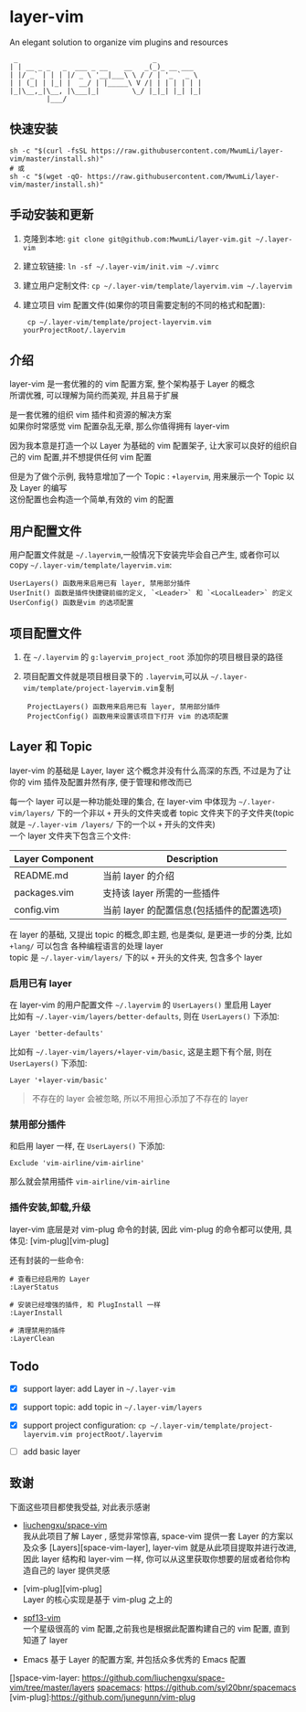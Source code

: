 # layer-vim
An elegant solution to organize vim plugins and resources  

	 _                                 _
	| | __ _ _   _  ___ _ __    __   _(_)_ __ ___
	| |/ _` | | | |/ _ \ '__|___\ \ / / | '_ ` _ \
	| | (_| | |_| |  __/ | |_____\ V /| | | | | | |
	|_|\__,_|\__, |\___|_|        \_/ |_|_| |_| |_|
			 |___/

## 快速安装

    sh -c "$(curl -fsSL https://raw.githubusercontent.com/MwumLi/layer-vim/master/install.sh)"
    # 或
    sh -c "$(wget -qO- https://raw.githubusercontent.com/MwumLi/layer-vim/master/install.sh)"

## 手动安装和更新

1. 克隆到本地: `git clone git@github.com:MwumLi/layer-vim.git ~/.layer-vim`  
2. 建立软链接: `ln -sf ~/.layer-vim/init.vim ~/.vimrc`
3. 建立用户定制文件: `cp ~/.layer-vim/template/layervim.vim ~/.layervim`  
4. 建立项目 vim 配置文件(如果你的项目需要定制的不同的格式和配置):  

        cp ~/.layer-vim/template/project-layervim.vim yourProjectRoot/.layervim

## 介绍

layer-vim 是一套优雅的的 vim 配置方案, 整个架构基于 Layer 的概念  
所谓优雅, 可以理解为简约而美观, 并且易于扩展  

是一套优雅的组织 vim 插件和资源的解决方案  
如果你时常感觉 vim 配置杂乱无章, 那么你值得拥有 layer-vim  

因为我本意是打造一个以 Layer 为基础的 vim 配置架子, 让大家可以良好的组织自己的 vim 配置,并不想提供任何 vim 配置  

但是为了做个示例, 我特意增加了一个 Topic : `+layervim`, 用来展示一个 Topic 以及 Layer 的编写  
这份配置也会构造一个简单,有效的 vim 的配置  

## 用户配置文件

用户配置文件就是 `~/.layervim`,一般情况下安装完毕会自己产生, 或者你可以 copy `~/.layer-vim/template/layervim.vim`:  

    UserLayers() 函数用来启用已有 layer, 禁用部分插件
    UserInit() 函数是插件快捷键前缀的定义, `<Leader>` 和 `<LocalLeader>` 的定义
    UserConfig() 函数是vim 的选项配置

## 项目配置文件

1. 在 `~/.layervim` 的 `g:layervim_project_root` 添加你的项目根目录的路径  
2. 项目配置文件就是项目根目录下的 `.layervim`,可以从 `~/.layer-vim/template/project-layervim.vim`复制  

        ProjectLayers() 函数用来启用已有 layer, 禁用部分插件
        ProjectConfig() 函数用来设置该项目下打开 vim 的选项配置

## Layer 和 Topic

layer-vim 的基础是 Layer, layer 这个概念并没有什么高深的东西, 不过是为了让你的 vim 插件及配置井然有序, 便于管理和修改而已  

每一个 layer 可以是一种功能处理的集合, 在 layer-vim 中体现为 `~/.layer-vim/layers/` 下的一个非以 `+` 开头的文件夹或者 topic 文件夹下的子文件夹(topic 就是 `~/.layer-vim /layers/` 下的一个以 `+` 开头的文件夹)  
一个 layer 文件夹下包含三个文件:  

| Layer Component | Description |
| --------------- | ----------- |
| README.md | 当前 layer 的介绍 |
| packages.vim |  支持该 layer 所需的一些插件 |
| config.vim | 当前 layer 的配置信息(包括插件的配置选项)|

在 layer 的基础, 又提出 topic 的概念,即主题, 也是类似, 是更进一步的分类, 比如 `+lang/` 可以包含
各种编程语言的处理 layer  
topic 是 `~/.layer-vim/layers/` 下的以 `+` 开头的文件夹, 包含多个 layer  

### 启用已有 layer

在 layer-vim 的用户配置文件 `~/.layervim` 的 `UserLayers()` 里启用 Layer  
比如有 `~/.layer-vim/layers/better-defaults`, 则在 `UserLayers()` 下添加:  

    Layer 'better-defaults'

比如有 `~/.layer-vim/layers/+layer-vim/basic`, 这是主题下有个层, 则在 `UserLayers()` 下添加:  

    Layer '+layer-vim/basic'


> 不存在的 layer 会被忽略, 所以不用担心添加了不存在的 layer

### 禁用部分插件

和启用 layer 一样, 在 `UserLayers()` 下添加:  

    Exclude 'vim-airline/vim-airline'

那么就会禁用插件 `vim-airline/vim-airline`  

### 插件安装,卸载,升级

layer-vim 底层是对  vim-plug 命令的封装, 因此 vim-plug 的命令都可以使用, 具体见: [vim-plug][vim-plug]  

还有封装的一些命令:  

    # 查看已经启用的 Layer
    :LayerStatus

    # 安装已经增强的插件, 和 PlugInstall 一样
    :LayerInstall

    # 清理禁用的插件
    :LayerClean

## Todo

- [x] support layer: add Layer in `~/.layer-vim`  
- [x] support topic: add topic in `~/.layer-vim/layers`  
- [x] support project configuration: `cp ~/.layer-vim/template/project-layervim.vim projectRoot/.layervim`  
- [ ] add basic layer  


## 致谢

下面这些项目都使我受益, 对此表示感谢  

* [liuchengxu/space-vim][liuchengxu/space-vim]  
  我从此项目了解 Layer , 感觉非常惊喜, space-vim 提供一套 Layer 的方案以及众多 [Layers][space-vim-layer], layer-vim 就是从此项目提取并进行改进, 因此 layer 结构和 layer-vim 一样, 你可以从这里获取你想要的层或者给你构造自己的 layer 提供灵感  

* [vim-plug][vim-plug]  
  Layer 的核心实现是基于 vim-plug 之上的  

* [spf13-vim](https://github.com/spf13/spf13-vim)  
   一个星级很高的 vim 配置,之前我也是根据此配置构建自己的 vim 配置, 直到知道了 layer  

* [spacemacs]: https://github.com/syl20bnr/spacemacs  
  Emacs 基于 Layer 的配置方案, 并包括众多优秀的 Emacs 配置  

[liuchengxu/space-vim]:  https://github.com/liuchengxu/space-vim
[]space-vim-layer: https://github.com/liuchengxu/space-vim/tree/master/layers
[spacemacs]: https://github.com/syl20bnr/spacemacs
[vim-plug]:https://github.com/junegunn/vim-plug

